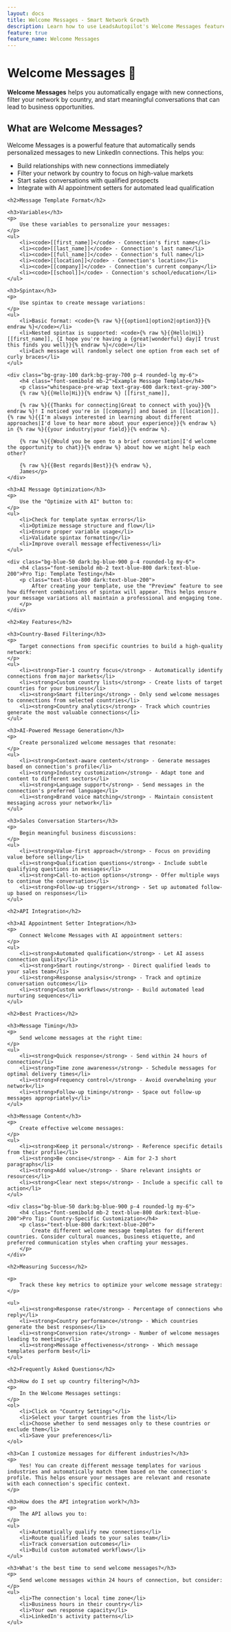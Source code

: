 ```yaml
---
layout: docs
title: Welcome Messages - Smart Network Growth
description: Learn how to use LeadsAutopilot's Welcome Messages feature to automatically engage with new connections and start meaningful conversations.
feature: true
feature_name: Welcome Messages
---
```


<h1 class="text-3xl font-bold mb-6 text-gray-900 dark:text-white">Welcome Messages 👋</h1>

<div class="bg-orange-50 dark:bg-orange-900 p-4 rounded-lg mb-8">
    <p class="text-orange-800 dark:text-orange-200">
        <strong>Welcome Messages</strong> helps you automatically engage with new connections, filter your network by country, and start meaningful conversations that can lead to business opportunities.
    </p>
</div>

<div class="doc-content">
    <h2>What are Welcome Messages?</h2>
    <p>
        Welcome Messages is a powerful feature that automatically sends personalized messages to new LinkedIn connections. This helps you:
    </p>
    <ul>
        <li>Build relationships with new connections immediately</li>
        <li>Filter your network by country to focus on high-value markets</li>
        <li>Start sales conversations with qualified prospects</li>
        <li>Integrate with AI appointment setters for automated lead qualification</li>
    </ul>
    
    <h2>Message Template Format</h2>
    
    <h3>Variables</h3>
    <p>
        Use these variables to personalize your messages:
    </p>
    <ul>
        <li><code>[[first_name]]</code> - Connection's first name</li>
        <li><code>[[last_name]]</code> - Connection's last name</li>
        <li><code>[[full_name]]</code> - Connection's full name</li>
        <li><code>[[location]]</code> - Connection's location</li>
        <li><code>[[company]]</code> - Connection's current company</li>
        <li><code>[[school]]</code> - Connection's school/education</li>
    </ul>
    
    <h3>Spintax</h3>
    <p>
        Use spintax to create message variations:
    </p>
    <ul>
        <li>Basic format: <code>{% raw %}{{option1|option2|option3}}{% endraw %}</code></li>
        <li>Nested spintax is supported: <code>{% raw %}{{Hello|Hi}} [[first_name]], {I hope you're having a {great|wonderful} day|I trust this finds you well}}{% endraw %}</code></li>
        <li>Each message will randomly select one option from each set of curly braces</li>
    </ul>
    
    <div class="bg-gray-100 dark:bg-gray-700 p-4 rounded-lg my-6">
        <h4 class="font-semibold mb-2">Example Message Template</h4>
        <p class="whitespace-pre-wrap text-gray-600 dark:text-gray-300">
        {% raw %}{{Hello|Hi}}{% endraw %} [[first_name]],

        {% raw %}{{Thanks for connecting|Great to connect with you}}{% endraw %}! I noticed you're in [[company]] and based in [[location]]. {% raw %}{{I'm always interested in learning about different approaches|I'd love to hear more about your experience}}{% endraw %} in {% raw %}{{your industry|your field}}{% endraw %}.

        {% raw %}{{Would you be open to a brief conversation|I'd welcome the opportunity to chat}}{% endraw %} about how we might help each other?

        {% raw %}{{Best regards|Best}}{% endraw %},
        James</p>
    </div>
    
    <h3>AI Message Optimization</h3>
    <p>
        Use the "Optimize with AI" button to:
    </p>
    <ul>
        <li>Check for template syntax errors</li>
        <li>Optimize message structure and flow</li>
        <li>Ensure proper variable usage</li>
        <li>Validate spintax formatting</li>
        <li>Improve overall message effectiveness</li>
    </ul>
    
    <div class="bg-blue-50 dark:bg-blue-900 p-4 rounded-lg my-6">
        <h4 class="font-semibold mb-2 text-blue-800 dark:text-blue-200">Pro Tip: Template Testing</h4>
        <p class="text-blue-800 dark:text-blue-200">
            After creating your template, use the "Preview" feature to see how different combinations of spintax will appear. This helps ensure your message variations all maintain a professional and engaging tone.
        </p>
    </div>
    
    <h2>Key Features</h2>
    
    <h3>Country-Based Filtering</h3>
    <p>
        Target connections from specific countries to build a high-quality network:
    </p>
    <ul>
        <li><strong>Tier-1 country focus</strong> - Automatically identify connections from major markets</li>
        <li><strong>Custom country lists</strong> - Create lists of target countries for your business</li>
        <li><strong>Smart filtering</strong> - Only send welcome messages to connections from selected countries</li>
        <li><strong>Country analytics</strong> - Track which countries generate the most valuable connections</li>
    </ul>
    
    <h3>AI-Powered Message Generation</h3>
    <p>
        Create personalized welcome messages that resonate:
    </p>
    <ul>
        <li><strong>Context-aware content</strong> - Generate messages based on connection's profile</li>
        <li><strong>Industry customization</strong> - Adapt tone and content to different sectors</li>
        <li><strong>Language support</strong> - Send messages in the connection's preferred language</li>
        <li><strong>Brand voice matching</strong> - Maintain consistent messaging across your network</li>
    </ul>
    
    <h3>Sales Conversation Starters</h3>
    <p>
        Begin meaningful business discussions:
    </p>
    <ul>
        <li><strong>Value-first approach</strong> - Focus on providing value before selling</li>
        <li><strong>Qualification questions</strong> - Include subtle qualifying questions in messages</li>
        <li><strong>Call-to-action options</strong> - Offer multiple ways to continue the conversation</li>
        <li><strong>Follow-up triggers</strong> - Set up automated follow-up based on responses</li>
    </ul>
    
    <h2>API Integration</h2>
    
    <h3>AI Appointment Setter Integration</h3>
    <p>
        Connect Welcome Messages with AI appointment setters:
    </p>
    <ul>
        <li><strong>Automated qualification</strong> - Let AI assess connection quality</li>
        <li><strong>Smart routing</strong> - Direct qualified leads to your sales team</li>
        <li><strong>Response analysis</strong> - Track and optimize conversation outcomes</li>
        <li><strong>Custom workflows</strong> - Build automated lead nurturing sequences</li>
    </ul>
    
    <h2>Best Practices</h2>
    
    <h3>Message Timing</h3>
    <p>
        Send welcome messages at the right time:
    </p>
    <ul>
        <li><strong>Quick response</strong> - Send within 24 hours of connection</li>
        <li><strong>Time zone awareness</strong> - Schedule messages for optimal delivery times</li>
        <li><strong>Frequency control</strong> - Avoid overwhelming your network</li>
        <li><strong>Follow-up timing</strong> - Space out follow-up messages appropriately</li>
    </ul>
    
    <h3>Message Content</h3>
    <p>
        Create effective welcome messages:
    </p>
    <ul>
        <li><strong>Keep it personal</strong> - Reference specific details from their profile</li>
        <li><strong>Be concise</strong> - Aim for 2-3 short paragraphs</li>
        <li><strong>Add value</strong> - Share relevant insights or resources</li>
        <li><strong>Clear next steps</strong> - Include a specific call to action</li>
    </ul>
    
    <div class="bg-blue-50 dark:bg-blue-900 p-4 rounded-lg my-6">
        <h4 class="font-semibold mb-2 text-blue-800 dark:text-blue-200">Pro Tip: Country-Specific Customization</h4>
        <p class="text-blue-800 dark:text-blue-200">
            Create different welcome message templates for different countries. Consider cultural nuances, business etiquette, and preferred communication styles when crafting your messages.
        </p>
    </div>
    
    <h2>Measuring Success</h2>
    
    <p>
        Track these key metrics to optimize your welcome message strategy:
    </p>
    
    <ul>
        <li><strong>Response rate</strong> - Percentage of connections who reply</li>
        <li><strong>Country performance</strong> - Which countries generate the best responses</li>
        <li><strong>Conversion rate</strong> - Number of welcome messages leading to meetings</li>
        <li><strong>Message effectiveness</strong> - Which message templates perform best</li>
    </ul>
    
    <h2>Frequently Asked Questions</h2>
    
    <h3>How do I set up country filtering?</h3>
    <p>
        In the Welcome Messages settings:
    </p>
    <ol>
        <li>Click on "Country Settings"</li>
        <li>Select your target countries from the list</li>
        <li>Choose whether to send messages only to these countries or exclude them</li>
        <li>Save your preferences</li>
    </ol>
    
    <h3>Can I customize messages for different industries?</h3>
    <p>
        Yes! You can create different message templates for various industries and automatically match them based on the connection's profile. This helps ensure your messages are relevant and resonate with each connection's specific context.
    </p>
    
    <h3>How does the API integration work?</h3>
    <p>
        The API allows you to:
    </p>
    <ul>
        <li>Automatically qualify new connections</li>
        <li>Route qualified leads to your sales team</li>
        <li>Track conversation outcomes</li>
        <li>Build custom automated workflows</li>
    </ul>
    
    <h3>What's the best time to send welcome messages?</h3>
    <p>
        Send welcome messages within 24 hours of connection, but consider:
    </p>
    <ul>
        <li>The connection's local time zone</li>
        <li>Business hours in their country</li>
        <li>Your own response capacity</li>
        <li>LinkedIn's activity patterns</li>
    </ul>
</div> 